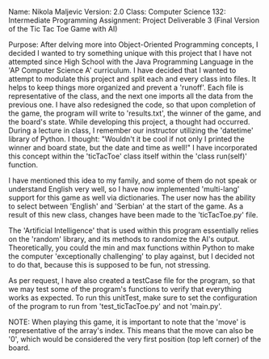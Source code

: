 Name: Nikola Maljevic
Version: 2.0
Class: Computer Science 132: Intermediate Programming
Assignment: Project Deliverable 3 (Final Version of the Tic Tac Toe Game with AI)

Purpose: After delving more into Object-Oriented Programming concepts, I decided I wanted to try something unique
with this project that I have not attempted since High School with the Java Programming Language in the
'AP Computer Science A' curriculum. I have decided that I wanted to attempt to modulate this project and
split each and every class into files. It helps to keep things more organized and prevent a 'runoff'. Each file is
representative of the class, and the next one imports all the data from the previous one. I have also redesigned the
code, so that upon completion of the game, the program will write to 'results.txt', the winner of the game, and the
board's state. While developing this project, a thought had occurred. During a lecture in class, I remember our
instructor utilizing the 'datetime' library of Python. I thought: "Wouldn't it be cool if not only I printed the winner
and board state, but the date and time as well!" I have incorporated this concept within the 'ticTacToe' class itself
within the 'class run(self)' function.

I have mentioned this idea to my family, and some of them do not speak or
understand English very well, so I have now implemented 'multi-lang' support for this game as well via dictionaries.
The user now has the ability to select between 'English' and 'Serbian' at the start of the game. As a result of this
new class, changes have been made to the 'ticTacToe.py' file.

The 'Artificial Intelligence' that is used within this program essentially relies on the 'random' library, and its
methods to randomize the AI's output. Theoretically, you could the min and max functions within Python to make the
computer 'exceptionally challenging' to play against, but I decided not to do that, because this is supposed to be fun,
not stressing.

As per request, I have also created a testCase file for the program, so that we may test some of the program's
functions to verify that everything works as expected. To run this unitTest, make sure to set the configuration of the
program to run from 'test_ticTacToe.py' and not 'main.py'.

NOTE: When playing this game, it is important to note that the 'move' is representative of the array's index.
This means that the move can also be '0', which would be considered the very first position (top left corner)
of the board.

